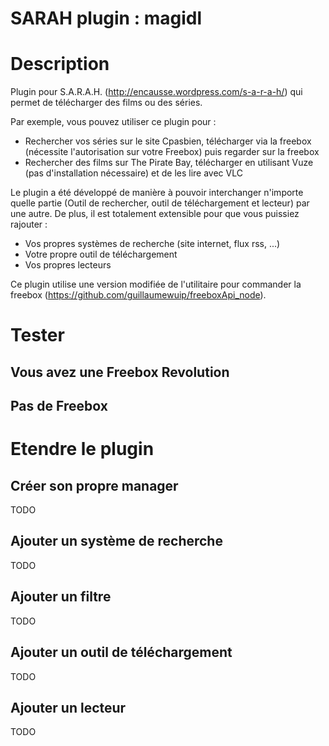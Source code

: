 SARAH plugin : magidl
=====================


# Description

Plugin pour S.A.R.A.H. (http://encausse.wordpress.com/s-a-r-a-h/) qui permet de télécharger des films ou des séries.

Par exemple, vous pouvez utiliser ce plugin pour :
- Rechercher vos séries sur le site Cpasbien, télécharger via la freebox (nécessite l'autorisation sur votre Freebox) puis regarder sur la freebox</li>
- Rechercher des films sur The Pirate Bay, télécharger en utilisant Vuze (pas d'installation nécessaire) et de les lire avec VLC</li>

Le plugin a été développé de manière à pouvoir interchanger n'importe quelle partie (Outil de rechercher, outil de téléchargement et lecteur) par une autre.
De plus, il est totalement extensible pour que vous puissiez rajouter :
 - Vos propres systèmes de recherche (site internet, flux rss, ...)
 - Votre propre outil de téléchargement
 - Vos propres lecteurs

Ce plugin utilise une version modifiée de l'utilitaire pour commander la freebox (https://github.com/guillaumewuip/freeboxApi_node).


# Tester

## Vous avez une Freebox Revolution



## Pas de Freebox



# Etendre le plugin

## Créer son propre manager

TODO

## Ajouter un système de recherche

TODO


## Ajouter un filtre

TODO


## Ajouter un outil de téléchargement

TODO


## Ajouter un lecteur

TODO

